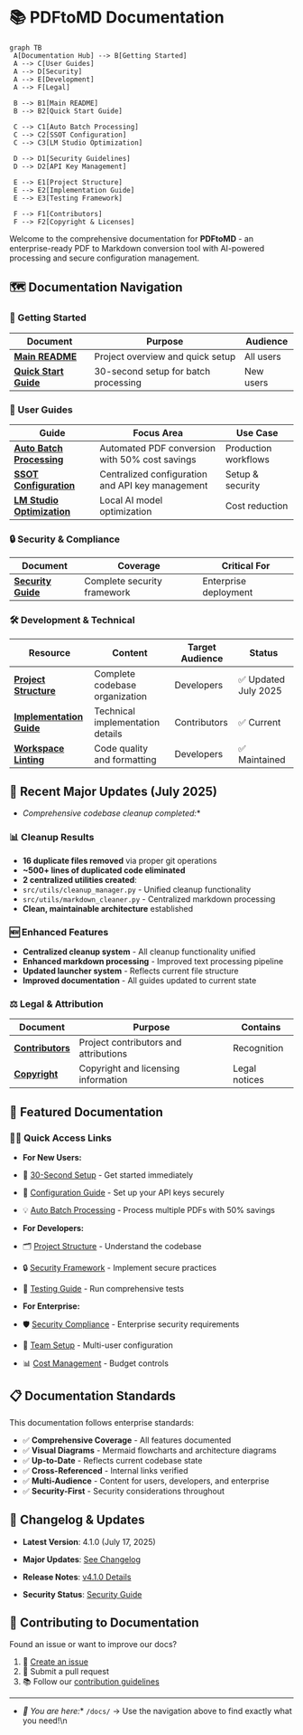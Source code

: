 # 📚 PDFtoMD Documentation

```mermaid
graph TB
 A[Documentation Hub] --> B[Getting Started]
 A --> C[User Guides]
 A --> D[Security]
 A --> E[Development]
 A --> F[Legal]

 B --> B1[Main README]
 B --> B2[Quick Start Guide]

 C --> C1[Auto Batch Processing]
 C --> C2[SSOT Configuration]
 C --> C3[LM Studio Optimization]

 D --> D1[Security Guidelines]
 D --> D2[API Key Management]

 E --> E1[Project Structure]
 E --> E2[Implementation Guide]
 E --> E3[Testing Framework]

 F --> F1[Contributors]
 F --> F2[Copyright & Licenses]
```

Welcome to the comprehensive documentation for **PDFtoMD** - an enterprise-ready PDF to Markdown conversion tool with AI-powered processing and secure configuration management.

## 🗺️ Documentation Navigation

### 🚀 Getting Started

| Document | Purpose | Audience |
|---|---|---|
| [**Main README**](../README.md) | Project overview and quick setup | All users |
| [**Quick Start Guide**](guides/QUICK_START.md) | 30-second setup for batch processing | New users |

### 📖 User Guides

| Guide | Focus Area | Use Case |
|---|---|---|
| [**Auto Batch Processing**](guides/AUTO_BATCH_GUIDE.md) | Automated PDF conversion with 50% cost savings | Production workflows |
| [**SSOT Configuration**](guides/SSOT_GUIDE.md) | Centralized configuration and API key management | Setup & security |
| [**LM Studio Optimization**](guides/LM_Studio_Optimization_Guide.md) | Local AI model optimization | Cost reduction |

### 🔒 Security & Compliance

| Document | Coverage | Critical For |
|---|---|---|
| [**Security Guide**](../.github/SECURITY.md) | Complete security framework | Enterprise deployment |

### 🛠️ Development & Technical

| Resource | Content | Target Audience | Status |
|---|---|---|---|
| [**Project Structure**](development/PROJECT_STRUCTURE.md) | Complete codebase organization | Developers | ✅ Updated July 2025 |
| [**Implementation Guide**](development/IMPLEMENTATION.md) | Technical implementation details | Contributors | ✅ Current |
| [**Workspace Linting**](development/WORKSPACE_LINTING.md) | Code quality and formatting | Developers | ✅ Maintained |

## 🧹 Recent Major Updates (July 2025)

- *Comprehensive codebase cleanup completed:**

### 📊 Cleanup Results

- **16 duplicate files removed** via proper git operations
- **~500+ lines of duplicated code eliminated**
- **2 centralized utilities created**:
 - `src/utils/cleanup_manager.py` - Unified cleanup functionality
 - `src/utils/markdown_cleaner.py` - Centralized markdown processing
- **Clean, maintainable architecture** established

### 🆕 Enhanced Features

- **Centralized cleanup system** - All cleanup functionality unified
- **Enhanced markdown processing** - Improved text processing pipeline
- **Updated launcher system** - Reflects current file structure
- **Improved documentation** - All guides updated to current state

### ⚖️ Legal & Attribution

| Document | Purpose | Contains |
|---|---|---|
| [**Contributors**](legal/CONTRIBUTORS.md) | Project contributors and attributions | Recognition |
| [**Copyright**](legal/COPYRIGHT) | Copyright and licensing information | Legal notices |

## 🌟 Featured Documentation

### 🏃‍♂️ Quick Access Links

- **For New Users:**
 - 🚀 [30-Second Setup](guides/QUICK_START.md) - Get started immediately
 - 🔧 [Configuration Guide](guides/SSOT_GUIDE.md) - Set up your API keys securely
 - 💡 [Auto Batch Processing](guides/AUTO_BATCH_GUIDE.md) - Process multiple PDFs with 50% savings

- **For Developers:**
 - 🗂️ [Project Structure](development/PROJECT_STRUCTURE.md) - Understand the codebase
 - 🔒 [Security Framework](../.github/SECURITY.md) - Implement secure practices
 - 🧪 [Testing Guide](../test_comprehensive.py) - Run comprehensive tests

- **For Enterprise:**
 - 🛡️ [Security Compliance](../.github/SECURITY.md) - Enterprise security requirements
 - 👥 [Team Setup](guides/SSOT_GUIDE.md) - Multi-user configuration
 - 📊 [Cost Management](guides/AUTO_BATCH_GUIDE.md) - Budget controls

## 📋 Documentation Standards

This documentation follows enterprise standards:

- ✅ **Comprehensive Coverage** - All features documented
- ✅ **Visual Diagrams** - Mermaid flowcharts and architecture diagrams
- ✅ **Up-to-Date** - Reflects current codebase state
- ✅ **Cross-Referenced** - Internal links verified
- ✅ **Multi-Audience** - Content for users, developers, and enterprise
- ✅ **Security-First** - Security considerations throughout

## 🔄 Changelog & Updates

- **Latest Version**: 4.1.0 (July 17, 2025)
- **Major Updates**: [See Changelog](CHANGELOG.md)
- **Release Notes**: [v4.1.0 Details](../RELEASE_NOTES_v4.1.0.md)

- **Security Status**: [Security Guide](../.github/SECURITY.md)

## 🤝 Contributing to Documentation

Found an issue or want to improve our docs?

1. 📝 [Create an issue](https://github.com/ch0t4nk/PDFtoMD/issues)
2. 🔄 Submit a pull request
3. 📚 Follow our [contribution guidelines](../README.md)

- --

- *📍 You are here:** `/docs/` → Use the navigation above to find exactly what you need!\n
